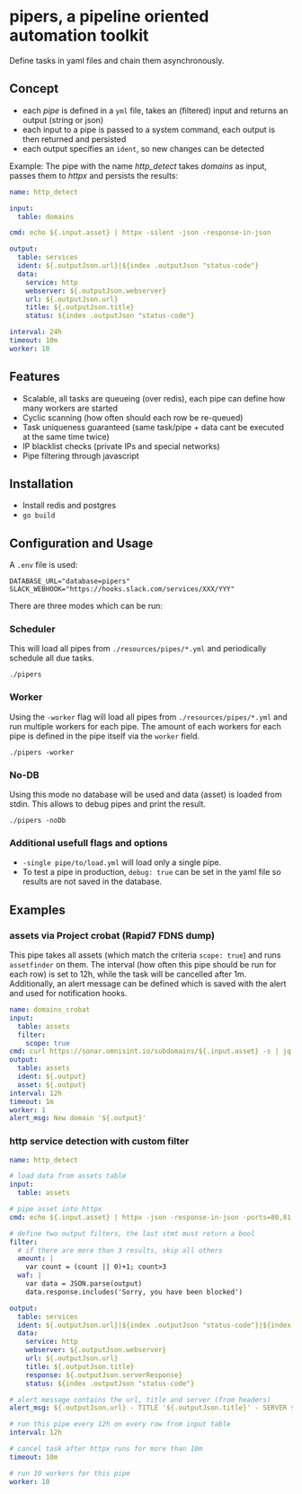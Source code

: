 # pipers, a pipeline oriented automation toolkit

Define tasks in yaml files and chain them asynchronously.

## Concept

* each *pipe* is defined in a `yml` file, takes an (filtered) input and returns an output (string or json)
* each input to a pipe is passed to a system command, each output is then returned and persisted
* each output specifies an `ident`, so new changes can be detected

Example: The pipe with the name *http_detect* takes *domains* as input, passes them to *httpx* and persists the results:

```yaml
name: http_detect

input:
  table: domains

cmd: echo ${.input.asset} | httpx -silent -json -response-in-json

output:
  table: services
  ident: ${.outputJson.url}|${index .outputJson "status-code"}
  data:
    service: http
    webserver: ${.outputJson.webserver}
    url: ${.outputJson.url}
    title: ${.outputJson.title}
    status: ${index .outputJson "status-code"}

interval: 24h
timeout: 10m
worker: 10
```

## Features

* Scalable, all tasks are queueing (over redis), each pipe can define how many workers are started
* Cyclic scanning (how often should each row be re-queued)
* Task uniqueness guaranteed (same task/pipe + data cant be executed at the same time twice)
* IP blacklist checks (private IPs and special networks)
* Pipe filtering through javascript

## Installation

* Install redis and postgres
* `go build`

## Configuration and Usage

A `.env` file is used:

```
DATABASE_URL="database=pipers"
SLACK_WEBHOOK="https://hooks.slack.com/services/XXX/YYY"
```

There are three modes which can be run:

### Scheduler

This will load all pipes from `./resources/pipes/*.yml` and periodically schedule
all due tasks.

```
./pipers
```

### Worker 

Using the `-worker` flag will load all pipes from `./resources/pipes/*.yml` and run
multiple workers for each pipe. The amount of each workers for each pipe is defined
in the pipe itself via the `worker` field.

```
./pipers -worker
```

### No-DB

Using this mode no database will be used and data (asset) is loaded from stdin.
This allows to debug pipes and print the result.

```
./pipers -noDb
```

### Additional usefull flags and options

* `-single pipe/to/load.yml` will load only a single pipe.
* To test a pipe in production, `debug: true` can be set in the yaml file so results are not saved in the database.

## Examples

### assets via Project crobat (Rapid7 FDNS dump)

This pipe takes all assets (which match the criteria `scope: true`) and runs `assetfinder` on them.
The interval (how often this pipe should be run for each row) is set to 12h, while the
task will be cancelled after 1m. Additionally, an alert message can be defined which
is saved with the alert and used for notification hooks.

```yaml
name: domains_crobat
input:
  table: assets
  filter:
    scope: true
cmd: curl https://sonar.omnisint.io/subdomains/${.input.asset} -s | jq -r -c '.[]'
output:
  table: assets
  ident: ${.output}
  asset: ${.output}
interval: 12h
timeout: 1m
worker: 1
alert_msg: New domain '${.output}'
```

### http service detection with custom filter

```yaml
name: http_detect

# load data from assets table
input:
  table: assets

# pipe asset into httpx
cmd: echo ${.input.asset} | httpx -json -response-in-json -ports=80,81,300,443,3128,8080,8081

# define two output filters, the last stmt must return a bool
filter:
  # if there are more than 3 results, skip all others
  amount: |
    var count = (count || 0)+1; count>3
  waf: |
    var data = JSON.parse(output)
    data.response.includes('Sorry, you have been blocked') 

output:
  table: services
  ident: ${.outputJson.url}|${index .outputJson "status-code"}|${index .outputJson "content-length"}
  data:
    service: http
    webserver: ${.outputJson.webserver}
    url: ${.outputJson.url}
    title: ${.outputJson.title}
    response: ${.outputJson.serverResponse}
    status: ${index .outputJson "status-code"}

# alert message contains the url, title and server (from headers)
alert_msg: ${.outputJson.url} - TITLE '${.outputJson.title}' - SERVER ${.outputJson.webserver}

# run this pipe every 12h on every row from input table
interval: 12h

# cancel task after httpx runs for more than 10m
timeout: 10m

# run 10 workers for this pipe
worker: 10
```

